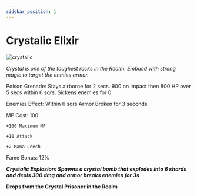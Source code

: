 ```yaml
---
sidebar_position: 1
---
```


# Crystalic Elixir

![crystalic](https://vwiki.valorserver.com/api/item/picture/crystalic%20elixir)

<i>Crystal is one of the toughest rocks in the Realm. Embued with strong magic to target the enmies armor.</i>

Poison Grenade: Stays airborne for 2 secs. 900 on impact then 800 HP over 5 secs within 6 sqrs. Sickens enemies for 0.

Enemies Effect: Within 6 sqrs Armor Broken for 3 seconds.

MP Cost: 100

    +100 Maximum MP
    
    +10 Attack
    
    +2 Mana Leech

Fame Bonus: 12%

***Crystalic Explosion: Spawns a crystal bomb that explodes into 6 shards and deals 300 dmg and armor breaks enemies for 3s***

**Drops from the Crystal Prisoner in the Realm**
